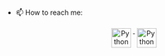 - 📫 How to reach me: <p align="center">
 <a href="https://www.instagram.com/ivanovski__viktor/" target="_blank" rel="noopener noreferrer"> <img src="https://cdn.freelogovectors.net/wp-content/uploads/2016/12/instagram-logo1.png" alt="Python" height="40" style="vertical-align:top; margin:4px"> </a>
 <a href="https://www.linkedin.com/in/viktor-ivanovski-4978b8216/" target="_blank" rel="noopener noreferrer"> <img src="https://cdn.jsdelivr.net/npm/simple-icons@v3/icons/linkedin.svg" alt="Python" height="40" style="vertical-align:top; margin:4px"></a>
</p>

